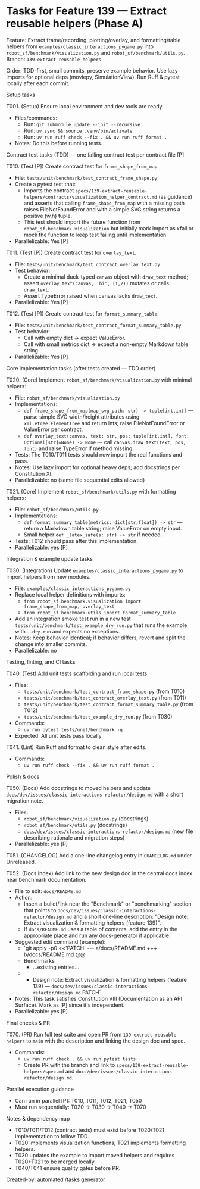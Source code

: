 # Tasks for Feature 139 — Extract reusable helpers (Phase A)

Feature: Extract frame/recording, plotting/overlay, and formatting/table helpers from `examples/classic_interactions_pygame.py` into `robot_sf/benchmark/visualization.py` and `robot_sf/benchmark/utils.py`.
Branch: `139-extract-reusable-helpers`

Order: TDD-first, small commits, preserve example behavior. Use lazy imports for optional deps (moviepy, SimulationView). Run Ruff & pytest locally after each commit.

Setup tasks

T001. (Setup) Ensure local environment and dev tools are ready.
- Files/commands:
  - Run: `git submodule update --init --recursive`
  - Run: `uv sync && source .venv/bin/activate`
  - Run: `uv run ruff check --fix . && uv run ruff format .`
- Notes: Do this before running tests.

Contract test tasks (TDD) — one failing contract test per contract file [P]

T010. (Test [P]) Create contract test for `frame_shape_from_map`.
- File: `tests/unit/benchmark/test_contract_frame_shape.py`
- Create a pytest test that:
  - Imports the contract `specs/139-extract-reusable-helpers/contracts/visualization_helper_contract.md` (as guidance) and asserts that calling `frame_shape_from_map` with a missing path raises FileNotFoundError and with a simple SVG string returns a positive (w,h) tuple.
  - This test should import the future function from `robot_sf.benchmark.visualization` but initially mark import as xfail or mock the function to keep test failing until implementation.
- Parallelizable: Yes [P]

T011. (Test [P]) Create contract test for `overlay_text`.
- File: `tests/unit/benchmark/test_contract_overlay_text.py`
- Test behavior:
  - Create a minimal duck-typed `canvas` object with `draw_text` method; assert `overlay_text(canvas, 'hi', (1,2))` mutates or calls `draw_text`.
  - Assert TypeError raised when canvas lacks `draw_text`.
- Parallelizable: Yes [P]

T012. (Test [P]) Create contract test for `format_summary_table`.
- File: `tests/unit/benchmark/test_contract_format_summary_table.py`
- Test behavior:
  - Call with empty dict → expect ValueError.
  - Call with small metrics dict → expect a non-empty Markdown table string.
- Parallelizable: Yes [P]

Core implementation tasks (after tests created — TDD order)

T020. (Core) Implement `robot_sf/benchmark/visualization.py` with minimal helpers:
- File: `robot_sf/benchmark/visualization.py`
- Implementations:
  - `def frame_shape_from_map(map_svg_path: str) -> tuple[int,int]` — parse simple SVG width/height attributes using `xml.etree.ElementTree` and return ints; raise FileNotFoundError or ValueError per contract.
  - `def overlay_text(canvas, text: str, pos: tuple[int,int], font: Optional[str]=None) -> None` — call `canvas.draw_text(text, pos, font)` and raise TypeError if method missing.
- Tests: The T010/T011 tests should now import the real functions and pass.
- Notes: Use lazy import for optional heavy deps; add docstrings per Constitution XI.
- Parallelizable: no (same file sequential edits allowed)

T021. (Core) Implement `robot_sf/benchmark/utils.py` with formatting helpers:
- File: `robot_sf/benchmark/utils.py`
- Implementations:
  - `def format_summary_table(metrics: dict[str,float]) -> str` — return a Markdown table string; raise ValueError on empty input.
  - Small helper `def _latex_safe(s: str) -> str` if needed.
- Tests: T012 should pass after this implementation.
- Parallelizable: yes [P]

Integration & example update tasks

T030. (Integration) Update `examples/classic_interactions_pygame.py` to import helpers from new modules.
- File: `examples/classic_interactions_pygame.py`
- Replace local helper definitions with imports:
  - `from robot_sf.benchmark.visualization import frame_shape_from_map, overlay_text`
  - `from robot_sf.benchmark.utils import format_summary_table`
- Add an integration smoke test run in a new test `tests/unit/benchmark/test_example_dry_run.py` that runs the example with `--dry-run` and expects no exceptions.
- Notes: Keep behavior identical; if behavior differs, revert and split the change into smaller commits.
- Parallelizable: no

Testing, linting, and CI tasks

T040. (Test) Add unit tests scaffolding and run local tests.
- Files:
  - `tests/unit/benchmark/test_contract_frame_shape.py` (from T010)
  - `tests/unit/benchmark/test_contract_overlay_text.py` (from T011)
  - `tests/unit/benchmark/test_contract_format_summary_table.py` (from T012)
  - `tests/unit/benchmark/test_example_dry_run.py` (from T030)
- Commands:
  - `uv run pytest tests/unit/benchmark -q`
- Expected: All unit tests pass locally

T041. (Lint) Run Ruff and format to clean style after edits.
- Commands:
  - `uv run ruff check --fix . && uv run ruff format .`

Polish & docs

T050. (Docs) Add docstrings to moved helpers and update `docs/dev/issues/classic-interactions-refactor/design.md` with a short migration note.
- Files:
  - `robot_sf/benchmark/visualization.py` (docstrings)
  - `robot_sf/benchmark/utils.py` (docstrings)
  - `docs/dev/issues/classic-interactions-refactor/design.md` (new file describing rationale and migration steps)
- Parallelizable: yes [P]

T051. (CHANGELOG) Add a one-line changelog entry in `CHANGELOG.md` under Unreleased.

T052. (Docs Index) Add link to the new design doc in the central docs index near benchmark documentation.
- File to edit: `docs/README.md`
- Action:
  - Insert a bullet/link near the "Benchmark" or "benchmarking" section that points to `docs/dev/issues/classic-interactions-refactor/design.md` and a short one-line description: "Design note: Extract visualization & formatting helpers (feature 139)".
  - If `docs/README.md` uses a table of contents, add the entry in the appropriate place and run any docs-generator if applicable.
- Suggested edit command (example):
  - `git apply -p0 <<'PATCH'
  --- a/docs/README.md
  +++ b/docs/README.md
  @@
   - Benchmarks
     - ...existing entries...
  +  - Design note: Extract visualization & formatting helpers (feature 139) — `docs/dev/issues/classic-interactions-refactor/design.md`
  PATCH`
- Notes: This task satisfies Constitution VIII (Documentation as an API Surface). Mark as [P] since it's independent.
- Parallelizable: yes [P]

Final checks & PR

T070. (PR) Run full test suite and open PR from `139-extract-reusable-helpers` to `main` with the description and linking the design doc and spec.
- Commands:
  - `uv run ruff check . && uv run pytest tests`
  - Create PR with the branch and link to `specs/139-extract-reusable-helpers/spec.md` and `docs/dev/issues/classic-interactions-refactor/design.md`.

Parallel execution guidance
- Can run in parallel [P]: T010, T011, T012, T021, T050
- Must run sequentially: T020 → T030 → T040 → T070

Notes & dependency map
- T010/T011/T012 (contract tests) must exist before T020/T021 implementation to follow TDD.
- T020 implements visualization functions; T021 implements formatting helpers.
- T030 updates the example to import moved helpers and requires T020+T021 to be merged locally.
- T040/T041 ensure quality gates before PR.

Created-by: automated /tasks generator
